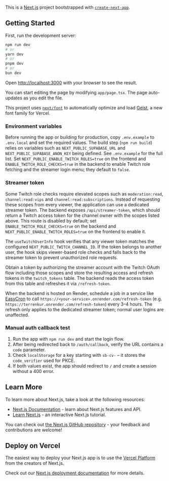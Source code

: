 This is a [Next.js](https://nextjs.org) project bootstrapped with [`create-next-app`](https://nextjs.org/docs/app/api-reference/cli/create-next-app).

## Getting Started

First, run the development server:

```bash
npm run dev
# or
yarn dev
# or
pnpm dev
# or
bun dev
```

Open [http://localhost:3000](http://localhost:3000) with your browser to see the result.

You can start editing the page by modifying `app/page.tsx`. The page auto-updates as you edit the file.

This project uses [`next/font`](https://nextjs.org/docs/app/building-your-application/optimizing/fonts) to automatically optimize and load [Geist](https://vercel.com/font), a new font family for Vercel.

### Environment variables

Before running the app or building for production, copy `.env.example` to `.env.local` and
set the required values. The build step (`npm run build`) relies on variables such as
`NEXT_PUBLIC_SUPABASE_URL` and `NEXT_PUBLIC_SUPABASE_ANON_KEY` being defined.
See `.env.example` for the full list. Set `NEXT_PUBLIC_ENABLE_TWITCH_ROLES=true`
on the frontend and `ENABLE_TWITCH_ROLE_CHECKS=true` in the backend to enable
Twitch role fetching and the streamer login menu; they default to `false`.

### Streamer token

Some Twitch role checks require elevated scopes such as `moderation:read`,
`channel:read:vips` and `channel:read:subscriptions`. Instead of requesting
these scopes from every viewer, the application can use a dedicated streamer
token. The backend exposes `/api/streamer-token`, which should return a Twitch
access token for the channel owner with the scopes listed above. This route is
disabled by default; set `ENABLE_TWITCH_ROLE_CHECKS=true` on the backend and
`NEXT_PUBLIC_ENABLE_TWITCH_ROLES=true` on the frontend to enable it.

The `useTwitchUserInfo` hook verifies that any viewer token matches the
configured `NEXT_PUBLIC_TWITCH_CHANNEL_ID`. If the token belongs to another
user, the hook skips viewer-based role checks and falls back to the streamer
token to prevent unauthorized role requests.

Obtain a token by authorizing the streamer account with the Twitch OAuth flow
including those scopes and store the resulting access and refresh tokens in the
`twitch_tokens` table. The backend reads the access token from this table and
refreshes it via `/refresh-token`.

When the backend is hosted on Render, schedule a job in a service like
[EasyCron](https://www.easycron.com/) to call
`https://<your-service>.onrender.com/refresh-token` (e.g.
`https://terrenkur.onrender.com/refresh-token`) every 3–4 hours. The refresh
only applies to the dedicated streamer token; normal user logins are unaffected.

### Manual auth callback test

1. Run the app with `npm run dev` and start the login flow.
2. After being redirected back to `/auth/callback`, verify the URL contains a `code` parameter.
3. Check `localStorage` for a key starting with `sb-cv-` – it stores the `code_verifier` used for PKCE.
4. If both values exist, the app should redirect to `/` and create a session without a 400 error.

## Learn More

To learn more about Next.js, take a look at the following resources:

- [Next.js Documentation](https://nextjs.org/docs) - learn about Next.js features and API.
- [Learn Next.js](https://nextjs.org/learn) - an interactive Next.js tutorial.

You can check out [the Next.js GitHub repository](https://github.com/vercel/next.js) - your feedback and contributions are welcome!

## Deploy on Vercel

The easiest way to deploy your Next.js app is to use the [Vercel Platform](https://vercel.com/new?utm_medium=default-template&filter=next.js&utm_source=create-next-app&utm_campaign=create-next-app-readme) from the creators of Next.js.

Check out our [Next.js deployment documentation](https://nextjs.org/docs/app/building-your-application/deploying) for more details.
